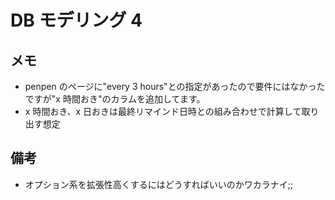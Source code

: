 # DB モデリング 4

## メモ

- penpen のページに"every 3 hours"との指定があったので要件にはなかったですが"x 時間おき"のカラムを追加してます。
- x 時間おき、x 日おきは最終リマインド日時との組み合わせで計算して取り出す想定

## 備考

- オプション系を拡張性高くするにはどうすればいいのかワカラナイ;;
